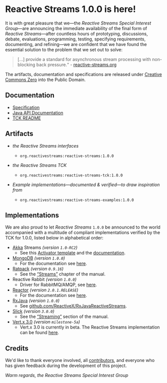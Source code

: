 Reactive Streams 1.0.0 is here!
===============================


It is with great pleasure that we—the *Reactive Streams Special Interest Group*—are announcing the immediate availability of the final form of _Reactive Streams_—after countless hours of prototyping, discussions, debate, evaluations, programming, testing, specifying requirements, documenting, and refining—we are confident that we have found the essential solution to the problem that we set out to solve:

> […] provide a standard for asynchronous stream processing with non-blocking back pressure.“ - [reactive-streams.org](http://www.reactive-streams.org)

The artifacts, documentation and specifications are released under [Creative Commons Zero](http://creativecommons.org/publicdomain/zero/1.0) into the Public Domain.

Documentation
-------------

* [Specification](https://github.com/reactive-streams/reactive-streams-jvm/tree/v1.0.0#specification)
* [Java API Documentation](http://www.reactive-streams.org/reactive-streams-1.0.0-javadoc)
* [TCK README](https://github.com/reactive-streams/reactive-streams-jvm/blob/v1.0.0/tck/README.md)

Artifacts
---------


* *the Reactive Streams interfaces*
  * `org.reactivestreams:reactive-streams:1.0.0`

* *the Reactive Streams TCK*
  * `org.reactivestreams:reactive-streams-tck:1.0.0`

* *Example implementations—documented & verified—to draw inspiration from*
  * `org.reactivestreams:reactive-streams-examples:1.0.0`
  


Implementations
---------------

We are also proud to let _Reactive Streams_ `1.0.0` be announced to the world accompanied with a multitude of compliant implementations verified by the TCK for 1.0.0, listed below in alphabetical order:

* [Akka](http://akka.io/) Streams *(version `1.0-RC2`)*
   * See this [Activator template](http://www.typesafe.com/activator/template/akka-stream-scala) and the [documentation](http://doc.akka.io/docs/akka-stream-and-http-experimental/1.0-RC2/index.html).
* [MongoDB](http://mongodb.org) *(version `1.0.0`)*
   * For the documentation see [here](http://mongodb.github.io/mongo-java-driver-reactivestreams).
* [Ratpack](http://www.ratpack.io) *(version `0.9.16`)*
   * See the [“Streams”](http://www.ratpack.io/manual/current/streams.html) chapter of the manual.
* Reactive Rabbit *(version `1.0.0`)*
   * Driver for RabbitMQ/AMQP, see [here](https://github.com/ScalaConsultants/reactive-rabbit).
* [Reactor](http://projectreactor.io/) *(version `2.0.1.RELEASE`)*
   * For the documentation see [here](http://projectreactor.io/docs/reference/streams.html).
* [RxJava](http://reactivex.io/) *(version `1.0.0`)*
   * See [github.com/ReactiveX/RxJavaReactiveStreams](https://github.com/ReactiveX/RxJavaReactiveStreams).
* [Slick](http://slick.typesafe.com/) *(version `3.0.0`)*
   * See the [“Streaming”](http://slick.typesafe.com/doc/3.0.0/dbio.html#streaming) section of the manual.
* [Vert.x 3.0](http://vert-x3.github.io/) *(version `milestone-5a`)*
   * Vert.x 3.0 is currently in beta. The Reactive Streams implementation can be found [here](https://github.com/vert-x3/vertx-reactive-streams).
   
Credits
-------

We'd like to thank everyone involved, all [contributors](https://github.com/reactive-streams/reactive-streams-jvm/graphs/contributors), and everyone who has given feedback during the development of this project.

*Warm regards,
the Reactive Streams Special Interest Group*
